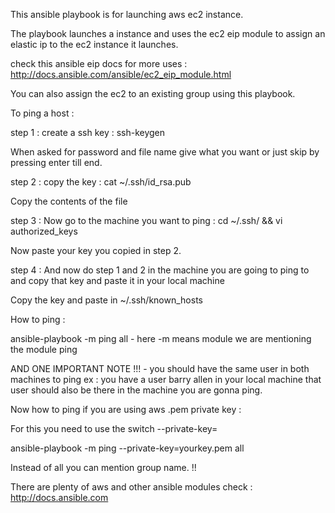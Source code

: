This ansible playbook is for launching aws ec2 instance.

The playbook launches a instance and uses the ec2 eip module to assign an elastic ip to the ec2 instance it launches.

check this ansible eip docs for more uses : http://docs.ansible.com/ansible/ec2_eip_module.html

You can also assign the ec2 to an existing group using this playbook.

To ping a host :

step 1 : create a ssh key : ssh-keygen

When asked for password and file name give what you want or just skip by pressing enter till end.

step 2 : copy the key : cat ~/.ssh/id_rsa.pub

Copy the contents of the file

step 3 : Now go to the machine you want to ping : cd ~/.ssh/ && vi authorized_keys

Now paste your key you copied in step 2.

step 4 : And now do step 1 and 2 in the machine you are going to ping to and copy that key and paste it in your local machine

Copy the key and paste in ~/.ssh/known_hosts

How to ping :

ansible-playbook -m ping all - here -m means module we are mentioning the module ping

AND ONE IMPORTANT NOTE !!! - you should have the same user in both machines to ping ex : you have a user barry allen in your local machine that user should also be there in the machine you are gonna ping.

Now how to ping if you are using aws .pem private key :

For this you need to use the switch --private-key=

ansible-playbook -m ping --private-key=yourkey.pem all

Instead of all you can mention group name. !!

There are plenty of aws and other ansible modules check : http://docs.ansible.com
